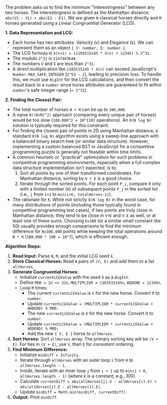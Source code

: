 The problem asks us to find the minimum "interestingness" between any two horses. The interestingness is defined as the Manhattan distance: `abs(V2 - V1) + abs(E2 - E1)`. We are given `N` classical horses directly and `M` horses generated using a Linear Congruential Generator (LCG).

**1. Data Representation and LCG:**
*   Each horse has two attributes: Velocity (`V`) and Elegance (`E`). We can represent them as an object `{ V: number, E: number }`.
*   The LCG formula is `X(n+1) = (1103515245 * X(n) + 12345) % 2^31`.
*   The modulo `2^31` is `2147483648`.
*   The numbers `V` and `E` are less than `2^31`.
*   A direct multiplication like `1103515245 * X(n)` can exceed JavaScript's `Number.MAX_SAFE_INTEGER` (`2^53 - 1`), leading to precision loss. To handle this, we must use `BigInt` for the LCG calculations, and then convert the result back to a `number` since horse attributes are guaranteed to fit within `number`'s safe integer range (`< 2^31`).

**2. Finding the Closest Pair:**
*   The total number of horses `N + M` can be up to `100,000`.
*   A naive `O((N+M)^2)` approach (comparing every unique pair of horses) would be too slow (`100,000^2 = 10^{10}` operations). An `O(N log N)` solution is typically required for this constraint.
*   For finding the closest pair of points in 2D using Manhattan distance, a standard `O(N log N)` algorithm exists using a sweep-line approach with a balanced binary search tree (or similar data structure). However, implementing a custom balanced BST in JavaScript for a competitive programming puzzle is generally not feasible within time limits.
*   A common heuristic or "practical" optimization for such problems in competitive programming environments, especially when a full complex data structure implementation isn't expected, is to:
    1.  Sort all points by one of their transformed coordinates. For Manhattan distance, sorting by `V + E` is a good choice.
    2.  Iterate through the sorted points. For each point `P_i`, compare it only with a limited number (`K`) of subsequent points `P_j` in the sorted list (i.e., `j` from `i+1` to `min(i+K, totalHorses-1)`).
*   The rationale for `K`: While not strictly `O(N log N)` in the worst case, for many distributions of points (including those typically found in competitive programming test cases), if two points are truly close in Manhattan distance, they tend to be close in `V+E` and `V-E` as well, or at least one of these sums. Choosing `K=100` (or a similar small constant like 50) usually provides enough comparisons to find the minimum difference for `N=100,000` points while keeping the total operations around `N * K` (`100,000 * 100 = 10^7`), which is efficient enough.

**Algorithm Steps:**

1.  **Read Input:** Parse `N`, `M`, and the initial LCG seed `X`.
2.  **Store Classical Horses:** Read `N` pairs of `(V, E)` and add them to a list `allHorses`.
3.  **Generate Congruential Horses:**
    *   Initialize `currentLCGValue` with the seed `X` as a `BigInt`.
    *   Define `MOD = 1n << 31n`, `MULTIPLIER = 1103515245n`, `ADDEND = 12345n`.
    *   Loop `M` times:
        *   The current `currentLCGValue` is `V` for the new horse. Convert it to `number`.
        *   Update `currentLCGValue = (MULTIPLIER * currentLCGValue + ADDEND) % MOD;`
        *   The new `currentLCGValue` is `E` for the new horse. Convert it to `number`.
        *   Update `currentLCGValue = (MULTIPLIER * currentLCGValue + ADDEND) % MOD;`
        *   Add the new `{ V, E }` horse to `allHorses`.
4.  **Sort Horses:** Sort `allHorses` array. The primary sorting key will be `(V + E)`. For ties in `(V + E)`, use `V`, then `E` for consistent ordering.
5.  **Find Minimum Difference:**
    *   Initialize `minDiff = Infinity`.
    *   Iterate through `allHorses` with an outer loop `i` from `0` to `allHorses.length - 1`.
    *   Inside, iterate with an inner loop `j` from `i + 1` up to `min(i + K, allHorses.length - 1)` (where `K` is a constant, e.g., 100).
    *   Calculate `currentDiff = abs(allHorses[j].V - allHorses[i].V) + abs(allHorses[j].E - allHorses[i].E)`.
    *   Update `minDiff = Math.min(minDiff, currentDiff)`.
6.  **Output:** Print `minDiff`.